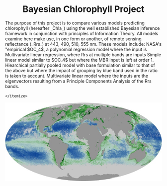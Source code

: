 <h1><center>Bayesian Chlorophyll Project</center></h1>
<p>
    The purpose of this project is to compare various models predicting chlorophyll (hereafter _Chla_) using the well established Bayesian inference framework in conjunction with principles of Information Theory. All models examine here make use, in one form or another, of remote sensing reflectance (_Rrs_) at 443, 490, 510, 555 nm. These models include:
    <itemize>
        <item> NASA's "empirical $OC_4$, a polynomial regression model where the input is 
        <item> Multivariate linear regression, where Rrs at multiple bands are inputs
        <item> Simple linear model similar to $OC_4$ but where the MBR input is left at order 1.
        <item> Hiearchical partially pooled model with base formulation similar to that of the above but where the impact of grouping by blue band used in the ratio is taken to account.
        <item> Multivariate linear model where the inputs are the eigenvectors resulting from a Principle Components Analysis of the Rrs bands.
            
    </itemize>
</p>

<img src="resources/MY1DMM_CHLORA_2002-07.JPEG">